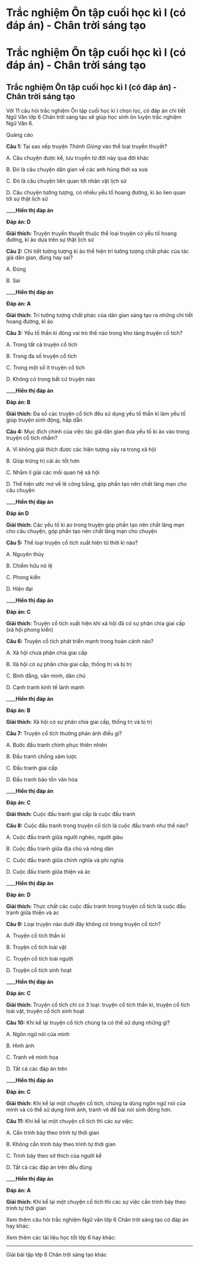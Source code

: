 # Trắc nghiệm Ôn tập cuối học kì I (có đáp án) - Chân trời sáng tạo

# Trắc nghiệm Ôn tập cuối học kì I (có đáp án) - Chân trời sáng tạo

## Trắc nghiệm Ôn tập cuối học kì I (có đáp án) - Chân trời sáng tạo

Với 11 câu hỏi trắc nghiệm Ôn tập cuối học kì I chọn lọc, có đáp án chi tiết Ngữ Văn lớp 6 Chân trời sáng tạo sẽ giúp học sinh ôn luyện trắc nghiệm Ngữ Văn 6.

Quảng cáo

**Câu 1:** Tại sao xếp truyện _Thánh Gióng_ vào thể loại truyền thuyết?

A. Câu chuyện được kể, lưu truyền từ đời này qua đời khác

B. Đó là câu chuyện dân gian về các anh hùng thời xa xưa

C. Đó là câu chuyện liên quan tới nhân vật lịch sử

D. Câu chuyện tưởng tượng, có nhiều yếu tố hoang đường, kì ảo lien quan tới sự thật lịch sử

____**Hiển thị đáp án**

**Đáp án: D**

**Giải thích:** Truyện truyền thuyết thuộc thể loại truyện có yếu tố hoang đường, kỉ ảo dựa trên sự thật lịch sử

**Câu 2:** Chi tiết tưởng tượng kì ảo thể hiện trí tưởng tượng chất phác của tác giả dân gian, đúng hay sai?

A. Đúng

B. Sai

____**Hiển thị đáp án**

**Đáp án: A**

**Giải thích:** Trí tưởng tượng chất phác của dân gian sáng tạo ra những chi tiết hoang đường, kì ảo

**Câu 3:** Yếu tố thần kì đóng vai trò thế nào trong kho tàng truyện cổ tích?

A. Trong tất cả truyện cổ tích

B. Trong đa số truyện cổ tích

C. Trong một số ít truyện cổ tích

D. Không có trong bất cứ truyện nào

____**Hiển thị đáp án**

**Đáp án: B**

**Giải thích:** Đa số các truyện cổ tích đều sử dụng yếu tố thần kì làm yếu tố giúp truyện sinh động, hấp dẫn

**Câu 4:** Mục đích chính của việc tác giả dân gian đưa yếu tố kì ảo vào trong truyện cổ tích nhằm?

A. Vì không giải thích được các hiện tượng xảy ra trong xã hội

B. Giúp trừng trị cái ác tốt hơn

C. Nhằm lí giải các mối quan hệ xã hội

D. Thể hiện ước mơ về lẽ công bằng, góp phần tạo nên chất lãng mạn cho câu chuyện

____**Hiển thị đáp án**

**Đáp án D**

**Giải thích:** Các yếu tố kì ảo trong truyện góp phần tạo nên chất lãng mạn cho câu chuyện, góp phần tạo nên chất lãng mạn cho chuyện

**Câu 5:** Thể loại truyện cổ tích xuất hiện từ thời kì nào?

A. Nguyên thủy

B. Chiếm hữu nô lệ

C. Phong kiến

D. Hiện đại

____**Hiển thị đáp án**

**Đáp án: C**

**Giải thích:** Truyện cổ tích xuất hiện khi xã hội đã có sự phân chia giai cấp (xã hội phong kiến)

**Câu 6:** Truyện cổ tích phát triển mạnh trong hoàn cảnh nào?

A. Xã hội chưa phân chia giai cấp

B. Xã hội có sự phân chia giai cấp, thống trị và bị trị

C. Bình đẳng, văn minh, dân chủ

D. Cạnh tranh kinh tế lành mạnh

____**Hiển thị đáp án**

**Đáp án: B**

**Giải thích:** Xã hội có sự phân chia giai cấp, thống trị và bị trị

**Câu 7:** Truyện cổ tích thường phản ánh điều gì?

A. Bước đấu tranh chinh phục thiên nhiên

B. Đấu tranh chống xâm lược

C. Đấu tranh giai cấp

D. Đấu tranh bảo tồn văn hóa

____**Hiển thị đáp án**

**Đáp án: C**

**Giải thích:** Cuộc đấu tranh giai cấp là cuộc đấu tranh

**Câu 8:** Cuộc đấu tranh trong truyện cổ tích là cuộc đấu tranh như thế nào?

A. Cuộc đấu tranh giữa người nghèo, người giàu

B. Cuộc đấu tranh giữa địa chủ và nông dân

C. Cuộc đấu tranh giữa chính nghĩa và phi nghĩa

D. Cuộc đấu tranh giữa thiện và ác

____**Hiển thị đáp án**

**Đáp án: D**

**Giải thích:** Thực chất các cuộc đấu tranh trong truyện cổ tích là cuộc đấu tranh giữa thiện và ác

**Câu 9:** Loại truyện nào dưới đây không có trong truyện cổ tích?

A. Truyện cổ tích thần kì

B. Truyện cổ tích loài vật

C. Truyện cổ tích loài người

D. Truyện cổ tích sinh hoạt

____**Hiển thị đáp án**

**Đáp án: C**

**Giải thích:** Truyện cổ tích chỉ có 3 loại: truyện cổ tích thần kì, truyện cổ tích loài vật, truyện cổ tích sinh hoạt

**Câu 10:** Khi kể lại truyện cổ tích chúng ta có thể sử dụng những gì?

A. Ngôn ngữ nói của mình

B. Hình ảnh

C. Tranh vẽ minh họa

D. Tất cả các đáp án trên

____**Hiển thị đáp án**

**Đáp án: C**

**Giải thích:** Khi kể lại một chuyện cổ tích, chúng ta dùng ngôn ngữ nói của mình và có thể sử dụng hình ảnh, tranh vẽ để bài nói sinh động hơn.

**Câu 11:** Khi kể lại một chuyện cổ tích thì các sự việc:

A. Cần trình bày theo trình tự thời gian

B. Không cần trình bày theo trình tự thời gian

C. Trình bày theo sở thích của người kể

D. Tất cả các đáp án trên đều đúng

____**Hiển thị đáp án**

**Đáp án: A**

**Giải thích:** Khi kể lại một chuyện cổ tích thì các sự việc cần trình bày theo trình tự thời gian

Xem thêm câu hỏi trắc nghiệm Ngữ văn lớp 6 Chân trời sáng tạo có đáp án hay khác:

Xem thêm các tài liệu học tốt lớp 6 hay khác:

* * *

Giải bài tập lớp 6 Chân trời sáng tạo khác
